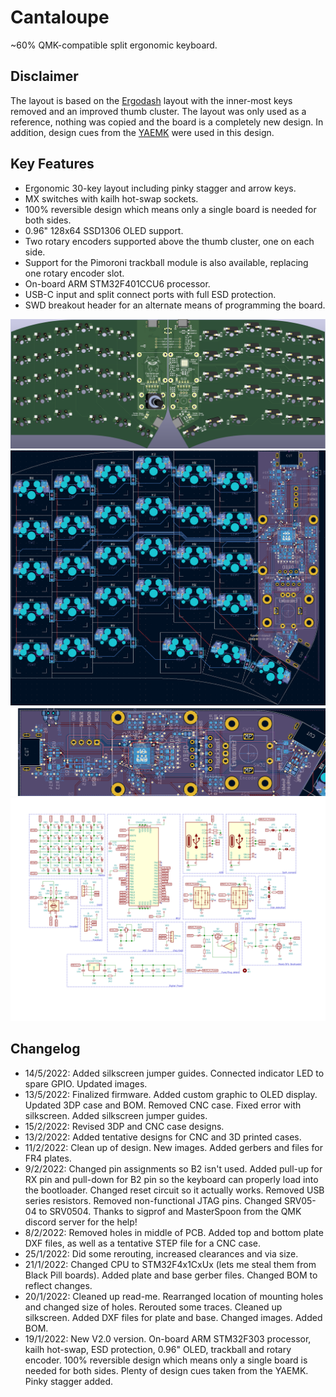 # Cantaloupe
~60% QMK-compatible split ergonomic keyboard.

## Disclaimer
The layout is based on the [Ergodash](https://github.com/omkbd/ErgoDash) layout with the inner-most keys removed and an improved thumb cluster. The layout was only used as a reference, nothing was copied and the board is a completely new design. In addition, design cues from the [YAEMK](https://karlk90.github.io/yaemk-split-kb/) were used in this design.

## Key Features
* Ergonomic 30-key layout including pinky stagger and arrow keys.
* MX switches with kailh hot-swap sockets.
* 100% reversible design which means only a single board is needed for both sides.
* 0.96" 128x64 SSD1306 OLED support.
* Two rotary encoders supported above the thumb cluster, one on each side.
* Support for the Pimoroni trackball module is also available, replacing one rotary encoder slot.
* On-board ARM STM32F401CCU6 processor.
* USB-C input and split connect ports with full ESD protection.
* SWD breakout header for an alternate means of programming the board.

![Cantaloupe Front Render](Images/Render.png)
![Cantaloupe PCB](Images/PCB.png)
![Cantaloupe PCB Zoomed](Images/PCB_Zoom.png)
![Cantaloupe Schematic](Images/Schematic.svg)

## Changelog
* 14/5/2022: Added silkscreen jumper guides. Connected indicator LED to spare GPIO. Updated images.
* 13/5/2022: Finalized firmware. Added custom graphic to OLED display. Updated 3DP case and BOM. Removed CNC case. Fixed error with silkscreen. Added silkscreen jumper guides.
* 15/2/2022: Revised 3DP and CNC case designs.
* 13/2/2022: Added tentative designs for CNC and 3D printed cases. 
* 11/2/2022: Clean up of design. New images. Added gerbers and files for FR4 plates.
* 9/2/2022: Changed pin assignments so B2 isn't used. Added pull-up for RX pin and pull-down for B2 pin so the keyboard can properly load into the bootloader. Changed reset circuit so it actually works. Removed USB series resistors. Removed non-functional JTAG pins. Changed SRV05-04 to SRV0504. Thanks to sigprof and MasterSpoon from the QMK discord server for the help!
* 8/2/2022: Removed holes in middle of PCB. Added top and bottom plate DXF files, as well as a tentative STEP file for a CNC case. 
* 25/1/2022: Did some rerouting, increased clearances and via size.
* 21/1/2022: Changed CPU to STM32F4x1CxUx (lets me steal them from Black Pill boards). Added plate and base gerber files. Changed BOM to reflect changes.
* 20/1/2022: Cleaned up read-me. Rearranged location of mounting holes and changed size of holes. Rerouted some traces. Cleaned up silkscreen. Added DXF files for plate and base. Changed images. Added BOM.
* 19/1/2022: New V2.0 version. On-board ARM STM32F303 processor, kailh hot-swap, ESD protection, 0.96" OLED, trackball and rotary encoder. 100% reversible design which means only a single board is needed for both sides. Plenty of design cues taken from the YAEMK. Pinky stagger added.